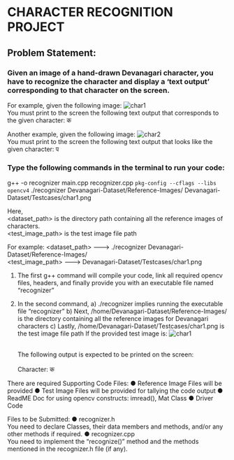 # CHARACTER RECOGNITION PROJECT 

## Problem Statement: 
### Given an image of a hand-drawn Devanagari character, you have to recognize the character and display a ‘text output’ corresponding to that character on the screen.  

For example, given the following image: 
![char1](https://github.com/user-attachments/assets/847b699c-1d04-40b1-be5e-b2653b953823)
<br>You must print to the screen the following text output that corresponds to the given character: क 

Another example, given the following image: 
![char2](https://github.com/user-attachments/assets/bef3166d-1b14-48fa-a4e1-a7b6b540b65e)
<br>You must print to the screen the following text output that looks like the given character: प 

### Type the following commands in the terminal to run your code: 
g++ -o recognizer main.cpp recognizer.cpp `pkg-config --cflags --libs opencv4` 
./recognizer Devanagari-Dataset/Reference-Images/ 
Devanagari-Dataset/Testcases/char1.png 

Here,  
<dataset_path> is the directory path containing all the reference images of characters. <br>
<test_image_path> is the test image file path 

For example: 
<dataset_path> ---> ./recognizer Devanagari-Dataset/Reference-Images/  <br>
<test_image_path> ---> Devanagari-Dataset/Testcases/char1.png 

1) The first g++ command will compile your code, link all required opencv files, headers, and finally provide you with an executable file named “recognizer” 
2) In the second command, 
  a) ./recognizer implies running the executable file “recognizer” 
  b) Next, /home/Devanagari-Dataset/Reference-Images/ is the directory containing all the reference images for Devanagari characters 
  c) Lastly, /home/Devanagari-Dataset/Testcases/char1.png is the test image file path 
      If the provided test image is:
     ![char1](https://github.com/user-attachments/assets/9602597d-07d4-4788-a20a-b4b3c02d4dca)

      <br>The following output is expected to be printed on the screen: <br><br>
      Character: क
   
There are required Supporting Code Files: 
● Reference Image Files will be provided 
● Test Image Files will be provided for tallying the code output 
● ReadME Doc for using opencv constructs: imread(), Mat Class 
● Driver Code 

Files to be Submitted: 
    ● recognizer.h  
      You need to declare Classes, their data members and methods, and/or any other methods if required. 
    ● recognizer.cpp  
      You need to implement the “recognize()” method and the methods mentioned in the recognizer.h file (if any). 

